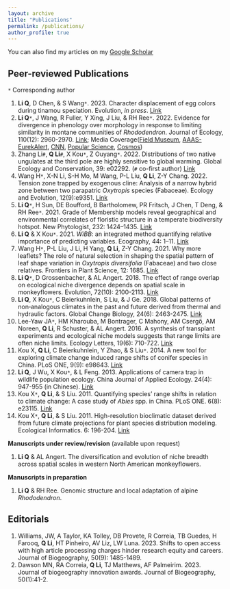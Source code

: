 ```yaml
---
layout: archive
title: "Publications"
permalink: /publications/
author_profile: true
---
```


You can also find my articles on my [Google Scholar](https://scholar.google.com/citations?user=chGL78AAAAAJ&hl=en&authuser=1)


Peer-reviewed Publications
------
`*` Corresponding author 
1. **Li Q**, D Chen, & S Wang`*`. 2023. Character displacement of egg colors during tinamou speciation. Evolution, *in press*. [Link](https://doi.org/10.1093/evolut/qpad085)
1. **Li Q**`*`, J Wang, R Fuller, Y Xing, J Liu, & RH Ree`*`. 2022. Evidence for divergence in phenology over morphology in response to limiting similarity in montane communities of *Rhododendron*. Journal of Ecology, 110(12): 2960-2970. [Link](https://doi.org/10.1111/1365-2745.14002); Media Coverage([Field Museum](https://www.fieldmuseum.org/about/press/different-blossoming-schedules-have-kept-these-flowers-driving-each-other-extinct), [AAAS-EurekAlert](https://www.eurekalert.org/news-releases/968376), [CNN](https://edition.cnn.com/2022/10/28/world/mystery-flower-rhododendrons-china-hengduan-scn/index.html), [Popular Science](https://www.popsci.com/science/rhododendron-bloom-schedule/), [Cosmos](https://cosmosmagazine.com/nature/rhododendron-flowering-timing/))
1. Zhang Li`#`, **Q Li**`#`, X Kou`*`, Z Ouyang`*`. 2022. Distributions of two native ungulates at the third pole are highly sensitive to global warming. Global Ecology and Conservation, 39: e02292. (`#` co-first author) [Link](https://doi.org/10.1016/j.gecco.2022.e02292)
1. Wang H`*`, X-N Li, S-H Mo, M Wang, P-L Liu, **Q Li**, Z-Y Chang. 2022. Tension zone trapped by exogenous cline: Analysis of a narrow hybrid zone between two parapatric *Oxytropis* species (Fabaceae). Ecology and Evolution, 12(9):e9351. [Link](https://doi.org/10.1002/ece3.9351)
1. **Li Q**`*`, H Sun, DE Boufford, B Bartholomew, PR Fritsch, J Chen, T Deng, & RH Ree`*`. 2021. Grade of Membership models reveal geographical and environmental correlates of floristic structure in a temperate biodiversity hotspot. New Phytologist, 232: 1424–1435. [Link](https://doi.org/10.1111/nph.17443)
1. **Li Q** & X Kou`*`. 2021. *WiBB*: an integrated method quantifying relative importance of predicting variables. Ecography, 44: 1–11. [Link](https://doi.org/10.1111/ecog.05651)
1. Wang H`*`, P-L Liu, J Li, H Yang, **Q Li**, Z-Y Chang. 2021. Why more leaflets? The role of natural selection in shaping the spatial pattern of leaf shape variation in *Oxytropis diversifolia* (Fabaceae) and two close relatives. Frontiers in Plant Science, 12: 1685. [Link](https://doi.org/10.3389/fpls.2021.681962)
1. **Li Q**`*`, D Grossenbacher, & AL Angert. 2018. The effect of range overlap on ecological niche divergence depends on spatial scale in monkeyflowers. Evolution, 72(10): 2100-2113. [Link](https://doi.org/10.1111/evo.13567)
2. **Li Q**, X Kou`*`, C Beierkuhnlein, S Liu, & J Ge. 2018. Global patterns of non‐analogous climates in the past and future derived from thermal and hydraulic factors. Global Change Biology, 24(6): 2463-2475. [Link](https://doi.org/10.1111/gcb.14104)
3. Lee-Yaw JA`*`, HM Kharouba, M Bontrager, C Mahony, AM Csergő, AM Noreen, **Q Li**, R Schuster, & AL Angert. 2016. A synthesis of transplant experiments and ecological niche models suggests that range limits are often niche limits. Ecology Letters, 19(6): 710-722. [Link](https://doi.org/10.1111/ele.12604)
4. Kou X, **Q Li**, C Beierkuhnlein, Y Zhao, & S Liu`*`. 2014. A new tool for exploring climate change induced range shifts of conifer species in China. PLoS ONE, 9(9): e98643. [Link](https://doi.org/10.1371/journal.pone.0098643)
5. **Li Q**, J Wu, X Kou`*`, & L Feng. 2013. Applications of camera trap in wildlife population ecology. China Journal of Applied Ecology. 24(4): 947-955 (in Chinese). [Link](http://www.cjae.net/CN/Y2013/V24/I4/947)
6. Kou X`*`, **Q Li**, & S Liu. 2011. Quantifying species’ range shifts in relation to climate change: A case study of *Abies* spp. in China. PLoS ONE. 6(8): e23115. [Link](https://doi.org/10.1371/journal.pone.0023115)
7. Kou X`*`, **Q Li**, & S Liu. 2011. High-resolution bioclimatic dataset derived from future climate projections for plant species distribution modeling. Ecological Informatics. 6: 196-204. [Link](https://doi.org/10.1016/j.ecoinf.2011.01.004)

**Manuscripts under review/revision** (available upon request)
1. **Li Q** & AL Angert. The diversification and evolution of niche breadth across spatial scales in western North American monkeyflowers.

**Manuscripts in preparation**
1. **Li Q** & RH Ree. Genomic structure and local adaptation of alpine *Rhododendron*.


Editorials
------
1. Williams, JW, A Taylor, KA Tolley, DB Provete, R Correia, TB Guedes, H Farooq, **Q Li**, HT Pinheiro, AV Liz, LW Luna. 2023. Shifts to open access with high article processing charges hinder research equity and careers. Journal of Biogeography, 50(9): 1485-1489.
2. Dawson MN, RA Correia, **Q Li**, TJ Matthews, AF Palmeirim. 2023. Journal of biogeography innovation awards. Journal of Biogeography, 50(1):41-2.